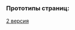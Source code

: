 ### Прототипы страниц:

[2 версия](https://www.figma.com/file/fk5oo6Er6uU6fo89jsOW7r/%D0%9F%D1%80%D0%BE%D1%82%D0%BE%D1%82%D0%B8%D0%BF-%D0%A2%D0%B5%D0%B0%D1%82%D1%80%D1%8B-%D0%A2%D0%BE%D0%BC%D1%81%D0%BA%D0%B0-ver.2?node-id=0%3A1)
